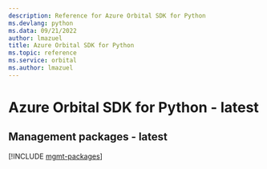 ```yaml
---
description: Reference for Azure Orbital SDK for Python
ms.devlang: python
ms.data: 09/21/2022
author: lmazuel
title: Azure Orbital SDK for Python
ms.topic: reference
ms.service: orbital
ms.author: lmazuel
---
```

# Azure Orbital SDK for Python - latest

## Management packages - latest
[!INCLUDE [mgmt-packages](orbital-mgmt-index.md)]